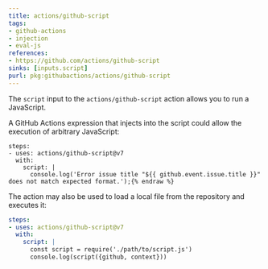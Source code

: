 ```yaml
---
title: actions/github-script
tags:
- github-actions
- injection
- eval-js
references:
- https://github.com/actions/github-script
sinks: [inputs.script]
purl: pkg:githubactions/actions/github-script
---
```


The `script` input to the `actions/github-script` action allows you to run a JavaScript. 

A GitHub Actions expression that injects into the script could allow the execution of arbitrary JavaScript:
```yaml{% raw %}
steps:
- uses: actions/github-script@v7
  with:
    script: |
      console.log('Error issue title "${{ github.event.issue.title }}" does not match expected format.');{% endraw %}
```

The action may also be used to load a local file from the repository and executes it:
```yaml
steps:
- uses: actions/github-script@v7
  with:
    script: |
      const script = require('./path/to/script.js')
      console.log(script({github, context}))
```
